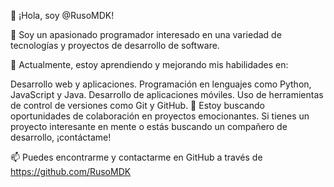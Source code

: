👋 ¡Hola, soy @RusoMDK!

👀 Soy un apasionado programador interesado en una variedad de tecnologías y proyectos de desarrollo de software.

🌱 Actualmente, estoy aprendiendo y mejorando mis habilidades en:

Desarrollo web y aplicaciones.
Programación en lenguajes como Python, JavaScript y Java.
Desarrollo de aplicaciones móviles.
Uso de herramientas de control de versiones como Git y GitHub.
💞️ Estoy buscando oportunidades de colaboración en proyectos emocionantes. Si tienes un proyecto interesante en mente o estás buscando un compañero de desarrollo, ¡contáctame!

📫 Puedes encontrarme y contactarme en GitHub a través de https://github.com/RusoMDK
